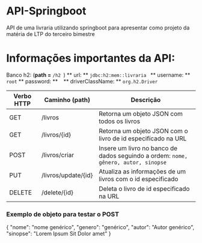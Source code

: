 # API-Springboot
API de uma livraria utilizando springboot para apresentar como projeto da matéria de LTP do terceiro bimestre

# Informações importantes da API:

Banco h2: (**path =**  ```/h2 ```) 
        ** url: ** ```jdbc:h2:mem::livraria ```
        ** username: ** ```root```
        ** password: ** ``` ```
        ** driverClassName: ** ```org.h2.Driver```
        
|      Verbo HTTP  |  Caminho (path)    |                                           Descrição                                     |
| -----------------| -------------------|---------------------------------------------------------------------------------------- |
|  GET             |  /livros           |  Retorna um objeto JSON com todos os livros                                             |
|  GET             | /livros/{id}       |  Retorna um objeto JSON com o livro de id especifícado na URL                           |
|  POST            | /livros/criar      |  Insere um livro no banco de dados seguindo a ordem: ```nome, gênero, autor, sinopse``` |
|  PUT             | /livros/update/{id}|  Atualiza as informações de um livros com o id especificado                             |
|  DELETE          | /delete/{id}       |  Deleta o livro de id especificado na URL                                               |

### Exemplo de objeto para testar o POST

{
 "nome": "nome genérico",
 "genero": "genérico",
  "autor": "Autor genérico",
  "sinopse": "Lorem Ipsum Sit Dolor amet"
}
